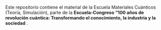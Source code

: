 Este repositorio contiene el material de la Escuela Materiales Cuánticos (Teoría, Simulación), parte de la **Escuela-Congreso “100 años de revolución cuántica: Transformando el conocimiento, la industria y la sociedad** . 
